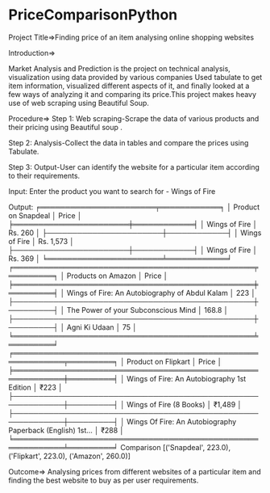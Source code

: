 # PriceComparisonPython
Project Title=>Finding price of an item analysing online shopping websites

Introduction=>

Market Analysis and Prediction is the project on technical analysis, visualization using data provided by various companies Used tabulate to get item information, visualized different aspects of it, and finally looked at a few ways of analyzing it and comparing its price.This project makes heavy use of web scraping using Beautiful Soup.

Procedure=>
Step 1:
Web scraping-Scrape the data of various products and their pricing using Beautiful soup .

Step 2: 
Analysis-Collect the data in tables  and compare the prices using Tabulate.

Step 3:
Output-User can identify the website for a particular item according to their requirements.

Input:
Enter the product you want to search for - Wings of Fire

Output:
╒═══════════════════════╤════════════╕
│ Product on Snapdeal   │ Price      │
╞═══════════════════════╪════════════╡
│ Wings of Fire         │ Rs.  260   │
├───────────────────────┼────────────┤
│ Wings of Fire         │ Rs.  1,573 │
├───────────────────────┼────────────┤
│ Wings of Fire         │ Rs.  369   │
╘═══════════════════════╧════════════╛
╒════════════════════════════════════════════════╤═════════╕
│ Products on Amazon                             │   Price │
╞════════════════════════════════════════════════╪═════════╡
│ Wings of Fire: An Autobiography of Abdul Kalam │   223   │
├────────────────────────────────────────────────┼─────────┤
│ The Power of your Subconscious Mind            │   168.8 │
├────────────────────────────────────────────────┼─────────┤
│ Agni Ki Udaan                                  │    75   │
╘════════════════════════════════════════════════╧═════════╛
╒════════════════════════════════════════════════════════════╤═════════╕
│ Product on Flipkart                                        │ Price   │
╞════════════════════════════════════════════════════════════╪═════════╡
│ Wings of Fire: An Autobiography 1st  Edition               │ ₹223    │
├────────────────────────────────────────────────────────────┼─────────┤
│ Wings of Fire (8 Books)                                    │ ₹1,489  │
├────────────────────────────────────────────────────────────┼─────────┤
│ Wings Of Fire: An Autobiography Paperback (English) 1st... │ ₹288    │
╘════════════════════════════════════════════════════════════╧═════════╛
Comparison [('Snapdeal', 223.0), ('Flipkart', 223.0), ('Amazon', 260.0)]

Outcome=>
Analysing prices from different websites of a particular item and finding the best website to buy as per user requirements.
